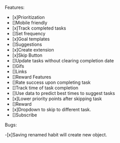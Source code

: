 Features:

- [x]Prioritization
- []Mobile friendly
- [x]Track completed tasks
- []Set frequency
- [x]Goal templates
- []Suggestions
- [x]Create extension
- [x]Skip Button
- []Update tasks without clearing completion date
- []Gifs
- []Links
- []Reward Features
- []Rate success upon completing task
- []Track time of task completion
- []Use data to predict best times to suggest tasks
- [x]Lower priority points after skipping task
- []Reward
- [x]Dropdown to skip to different task.
- []Subscribe


Bugs:

-[x]Saving renamed habit will create new object.
